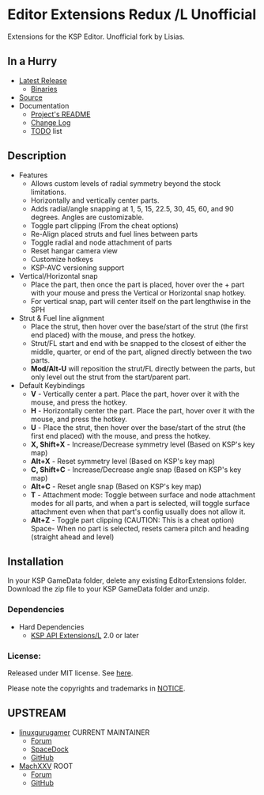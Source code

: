 # Editor Extensions Redux /L Unofficial

Extensions for the KSP Editor. Unofficial fork by Lisias.


## In a Hurry

* [Latest Release](https://github.com/net-lisias-kspu/EditorExtensionsRedux/releases)
	+ [Binaries](https://github.com/net-lisias-kspu/EditorExtensionsRedux/tree/Archive)
* [Source](https://github.com/net-lisias-kspu/EditorExtensionsRedux)
* Documentation
	+ [Project's README](https://github.com/net-lisias-kspu/EditorExtensionsRedux/blob/master/README.md)
	+ [Change Log](./CHANGE_LOG.md)
	+ [TODO](./TODO.md) list


## Description

* Features
	+ Allows custom levels of radial symmetry beyond the stock limitations.
	+ Horizontally and vertically center parts.
	+ Adds radial/angle snapping at 1, 5, 15, 22.5, 30, 45, 60, and 90 degrees. Angles are customizable.
	+ Toggle part clipping (From the cheat options)
	+ Re-Align placed struts and fuel lines between parts 
	+ Toggle radial and node attachment of parts
	+ Reset hangar camera view
	+ Customize hotkeys
	+ KSP-AVC versioning support
* Vertical/Horizontal snap
	+ Place the part, then once the part is placed, hover over the 	+ part with your mouse and press the Vertical or Horizontal snap hotkey.
	+ For vertical snap, part will center itself on the part lengthwise in the SPH
* Strut & Fuel line alignment
	+ Place the strut, then hover over the base/start of the strut (the first end placed) with the mouse, and press the hotkey.
	+ Strut/FL start and end with be snapped to the closest of either the middle, quarter, or end of the part, aligned directly between the two parts.
	+ **Mod/Alt-U** will reposition the strut/FL directly between the parts, but only level out the strut from the start/parent part.
* Default Keybindings
	+ **V** - Vertically center a part. Place the part, hover over it with the mouse, and press the hotkey.
	+ **H** - Horizontally center the part. Place the part, hover over it with the mouse, and press the hotkey.
	+ **U** - Place the strut, then hover over the base/start of the strut (the first end placed) with the mouse, and press the hotkey.
	+ **X, Shift+X** - Increase/Decrease symmetry level (Based on KSP's key map)
	+ **Alt+X** - Reset symmetry level (Based on KSP's key map)
	+ **C, Shift+C** - Increase/Decrease angle snap (Based on KSP's key map)
	+ **Alt+C** - Reset angle snap (Based on KSP's key map)
	+ **T** - Attachment mode: Toggle between surface and node attachment modes for all parts, and when a part is selected, will toggle surface attachment even when that part's config usually does not allow it.
	+ **Alt+Z** - Toggle part clipping (CAUTION: This is a cheat option)
Space- When no part is selected, resets camera pitch and heading (straight ahead and level)


## Installation

In your KSP GameData folder, delete any existing EditorExtensions folder. Download the zip file to your KSP GameData folder and unzip.﻿

### Dependencies

* Hard Dependencies
	+ [KSP API Extensions/L](https://github.com/net-lisias-ksp/KSPAPIExtensions) 2.0 or later

### License:

Released under MIT license. See [here](./LICENSE).

Please note the copyrights and trademarks in [NOTICE](./NOTICE).


## UPSTREAM

* [linuxgurugamer](https://forum.kerbalspaceprogram.com/index.php?/profile/129964-linuxgurugamer/) CURRENT MAINTAINER
	+ [Forum](https://forum.kerbalspaceprogram.com/index.php?/topic/127378-151-editor-extensions-redux-released-with-selectroot-merge-stripsymmetry-nooffsetlimits/)
	+ [SpaceDock](https://spacedock.info/mod/48/Editor%20Extensions%20Redux)
	+ [GitHub](https://github.com/linuxgurugamer/EditorExtensionsRedux)
* [MachXXV](https://github.com/MachXXV/EditorExtensions) ROOT
	+ [Forum](https://forum.kerbalspaceprogram.com/index.php?/topic/35703-103-editor-extensions-v212-23-june/&tab=comments#comment-489514)
	+ [GitHub](https://github.com/MachXXV/EditorExtensions)

